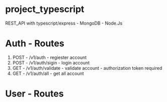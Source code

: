 # project_typescript

REST_API with typescript/express - MongoDB - Node.Js

# Auth - Routes

1. POST - /v1/auth - regiester account
2. POST - /v1/auth/sigin - login account
3. GET - /v1/auth/validate - validate account - authorization token required
4. GET - /v1/auth/all - get all account

# User - Routes
